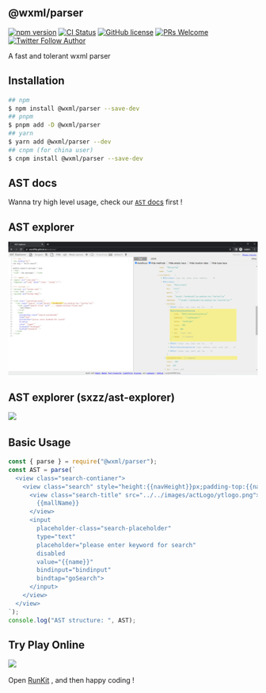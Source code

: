 ## @wxml/parser

[![npm version](https://img.shields.io/npm/v/@wxml/parser)](https://www.npmjs.com/package/@wxml/parser)
[![CI Status](https://github.com/wxmlfile/wxml-parser/actions/workflows/ci.yml/badge.svg?branch=main)](https://github.com/wxmlfile/wxml-parser/actions/workflows/ci.yml?query=branch%3Amain)
[![GitHub license](https://img.shields.io/badge/license-MIT-blue.svg)](https://opensource.org/licenses/MIT)
[![PRs Welcome](https://img.shields.io/badge/PRs-welcome-brightgreen.svg)](https://github.com/wxmlfile/wxml-parser/pulls)
[![Twitter Follow Author](https://img.shields.io/twitter/follow/s_chenlei)](https://twitter.com/chenleidev)

A fast and tolerant wxml parser

## Installation

```bash
## npm
$ npm install @wxml/parser --save-dev
## pnpm
$ pnpm add -D @wxml/parser
## yarn
$ yarn add @wxml/parser --dev
## cnpm (for china user)
$ cnpm install @wxml/parser --save-dev
```

## AST docs
Wanna try high level usage, check our [`AST` docs](https://github.com/wxmlfile/wxml-parser/blob/main/docs/ast.md) first !

## AST explorer
<a href="https://wxmlfile.github.io/explorer">
  <img src="https://raw.githubusercontent.com/wxmlfile/explorer/main/assets/wxml-explorer.png">
</a>

## AST explorer (sxzz/ast-explorer)
<a href="https://ast.sxzz.moe/#eNqrVspRslIqr8jNUdJRKoAydQsSi4pTi4AiyUARIJUPpKprlWoBRA8NdQ==">
  <img src="https://github.com/user-attachments/assets/32a61628-4791-40a6-a7f1-d580da817252">
</a>

## Basic Usage

```javascript
const { parse } = require("@wxml/parser");
const AST = parse(`
  <view class="search-contianer">
    <view class="search" style="height:{{navHeight}}px;padding-top:{{navTop}}px">
      <view class="search-title" src="../../images/actLogo/ytlogo.png">
        {{mallName}}
      </view>
      <input
        placeholder-class="search-placeholder"
        type="text"
        placeholder="please enter keyword for search"
        disabled
        value="{{name}}"
        bindinput="bindinput"
        bindtap="goSearch">
      </input>
    </view>
  </view>
`);
console.log("AST structure: ", AST);
```

## Try Play Online

<a href="https://npm.runkit.com/%40wxml%2Fparser"><img src="https://funimg.pddpic.com/mobile_piggy/1b725d0e-5a50-4adc-adbd-793f9912cfd8.svg" width="100px" /></a>

Open [RunKit](https://npm.runkit.com/%40wxml%2Fparser) , and then happy coding !
